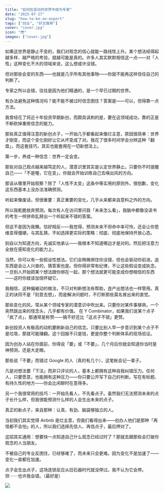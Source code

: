 ```yaml
---
title: "如何在变动的世界中成为专家"
date: "2025-07-27"
slug: "how-to-be-an-expert"
tags: ["创业", "好文推荐"]
cover: "cover.jpg"
icon: "😎"
images: ["cover.jpg"]
---
```

如果这世界是静止不变的，我们对观念的信心就能一路线性上升。某个想法经得起越多样、越严格的考验，就越可能是真的。许多人其实默默相信这一点——对「人性」这种变化不大的领域来说，这么想或许没错。



但对那些会变的东西——也就是几乎所有其他事物——你就不能再这样信任自己的判断了。



专家之所以会错，往往是因为他们精通的，是一个早已过期的世界。



有办法避免这种情况吗？能不能不被过时信念困住？答案是——可以，但得靠一点方法。



我曾经花了将近十年投资早期新创，而颇具讽刺的是，要在这领域成功，靠的正是不断砍掉重练信念的能力。



那些真正值得注意的新创点子，一开始几乎都看起来像烂主意，原因很简单：世界才刚变，而这个变化刚好让它从坏变成了对。我花了很多时间学会分辨这种「翻盘」，而这套技巧，其实也能套用在一切新想法上。



第一步，养成一种信念：世界一定会变。



那些对自己观点越来越笃定的人，潜意识里其实是认定世界静止。只要你不时提醒自己——「不是喔，它在变」，你就会开始训练自己去嗅出风的方向。



那该从哪里开始观察？除了「人性不太变」这条中等实用的原则外，很抱歉，变化这东西基本上没办法准确预测。



听起来像废话，但很重要：真正重要的变化，几乎从来都来自意料之外的方向。



所以我乾脆放弃预测。每次有人在访问里问我「未来怎么看」，我脑中都像没读书的考生一样拼命乱掰出一个听起来不错的答案。



但这不是因为我懒。恰好相反——我觉得，预测未来不但命中率可怜，还会让你思维变得僵硬。与其乱猜，不如选择更实际的策略：彻底、彻底地保持开放心态。



别自以为知道方向，先诚实地承认——我根本不知道哪边才是对的。然后把注意力全放在感知变化的能力上。



当然，你可以有一些假设性想法。它们会稍微绑住你没错，但也会驱动你前进。追东西是会让人兴奋的，猜答案也是。但你得非常有纪律，不让这些假设变成执念。
一旦别人开始把某个想法跟你绑在一起，那个想法就更可能变成你想相信的东西——这时你就该加倍怀疑它。



我相信，这种偏被动的做法，不只对判断想法有帮助，连产出想法也一样管用。真正的诀窍不是「刻意去想」，而是解决问题时，不打断那些莫名冒出来的直觉。



那些变化的风，常从某个领域专家的潜意识中吹出来。只要你对某件事够熟，一个突然跳出来的怪念头，几乎都有价值。
在 Y Combinator，如果我们说某个点子「疯了点」，那通常是称赞——搞不好还比「这点子不错」更赞。



新创投资人有极高的动机要刷新自己的信念。只要比别人早一步意识到某个点子不是垃圾，那就可能赚翻。这个回报不只是钱，更是你整个判断体系的现场验证。



因为创办人站在你面前，你得说「要」或「不要」，几个月后你就会知道你当时是神预测，还是大走眼。



那些说「不要」而错过 Google 的人（真的有几个），这笔帐会记一辈子。



凡是对想法要「下注」而非只评论的人，基本上都拥有这种自我纠错压力。任何人，只要愿意，也能拥有这种压力——你只要公开写下自己的判断。写在有标题、有持久性的地方——你会比闲聊时在意得多。



另一个我很常用的技巧：一开始先看人，不先看点子。虽然我们无法预测未来的点子长什么样，但我很能预测什么样的人会生出未来的点子。



真正的新点子，来自那种：认真、有劲、脑袋够独立的人。



当初我们其实觉得 Airbnb 是烂主意，但我们看得出来——创办人他们是那种「再怪都不会怕」的人，所以我们选择先信人、再信点子，最后押对了。



这招其实通用：想要快一点知道自己什么观念已经过时了？那就去跟那些会打破你观念的人当朋友。



不被自己的专业反困住，已经够难了，而未来只会更难。因为变化不是加速了——变化一直都在加速。



点子会生出点子，这场连锁反应从旧石器时代就没停过。我不认为它会停。
但⋯⋯也许我会错。（最好是）




![](https://prod-files-secure.s3.us-west-2.amazonaws.com/112d0858-5090-4d34-a606-b75eb8d65fd2/46476355-9cf3-4e99-9b7a-3531bc426380/1000202064.png?X-Amz-Algorithm=AWS4-HMAC-SHA256&X-Amz-Content-Sha256=UNSIGNED-PAYLOAD&X-Amz-Credential=ASIAZI2LB466XNJG6HON%2F20250926%2Fus-west-2%2Fs3%2Faws4_request&X-Amz-Date=20250926T071309Z&X-Amz-Expires=3600&X-Amz-Security-Token=IQoJb3JpZ2luX2VjEP7%2F%2F%2F%2F%2F%2F%2F%2F%2F%2FwEaCXVzLXdlc3QtMiJHMEUCIDkphLKAwrlj%2FkXRvowezHvbN9UrmgfChT3U5KuO6NRmAiEA2oPr5k26LlPAyCMKoIFP1u0OhpEXgt04YXqPJHdvl0UqiAQIh%2F%2F%2F%2F%2F%2F%2F%2F%2F%2F%2FARAAGgw2Mzc0MjMxODM4MDUiDPNGG7PSPpsQTIybtircA%2B7K0NS3W%2FFwviAdteSm6%2BUf0qnAeOr3lkJdMl5HubsokWeeDdFo3H4SCA8QlRY4aWJV7ltxQUBkRTLvWtWhh6Eov%2BZTqxxKNEc7z581PiOAlrXznba%2BNxBu0eHwH%2BHytY4X%2F0rfYCVAxnrxVP5YZOCEZiGhQi4gWX3f7VCJD%2B28nuzHoQP08Ty0KPvfXHV9p10LhbCDiEIP0I4%2ByzwTbyLajmjJGYnkcFYAgT6LJ6ne8vcmgTdy0m7qv4rrVQfm%2BG03Z1K7BMFCNiOBTKK6ZmTWaW9GK1nuTN%2FS3SF3r0RQdNUwFXkgYlf3xPpgXfHt1kdK%2FqETRhmEFqYy52uwiHr5bNcNIen00J6N059ZqzvHg8xgjAC88A3Rs6Kdm2p9WQRSsrD1OSqAWiLFk58HTY8P%2BUXRxX0x66x83qWJM91JzNh2%2BGlXASVu6rZ7RbspPVYs3qNoPForq7GzX4l9B7O8UbTCSdFg8op2aQKbLOnTDR3zCrSVcohHvfujTIc%2F0owpNiFV2jgUn%2FT%2BQdNc3PnmZyjvYIXfvgAB6KgeaTv4CMw4%2FhqbFoASgVeFNw6ICwZP4AWfAfgMCzx3g8xJ5q5MTiM97rQc6VekufnND8am2A3LfE7Z1k5E%2FoOrMIja2MYGOqUBqy1eltvnkwX8r3edDVf5KlixkplTuuncwLOpvwsQE7op8saGw5vlggFvxFAvU5JG769DQ2CSQatGhokwDcsVnRHwWqqlwVwRmxwCMO5QIdEBSt%2FCcZZhghuwF4ZhU7YM3wdHpsB7%2B0ZZeEg5rgXH%2FyG3cX7y%2F1egJutbuinv1CTAlGWcH7bicNnC9BgWI1Gdp%2BpdslMmAkeSSQSXsH7p1lvniXdI&X-Amz-Signature=db530e382f58676094fe6c93e9c35727a2c5058de906f74eb8c7f7858337787c&X-Amz-SignedHeaders=host&x-amz-checksum-mode=ENABLED&x-id=GetObject)


